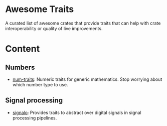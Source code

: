 # Awesome Traits
A curated list of awesome crates that provide traits that can help with crate interoperability or quality of live improvements.

# Content

## Numbers
* [num-traits](https://github.com/rust-num/num-traits): Numeric traits for generic mathematics. Stop worrying about which number type to use.

## Signal processing 
* [signalo](https://github.com/signalo/signalo): Provides traits to abstract over digital signals in signal processing pipelines.
